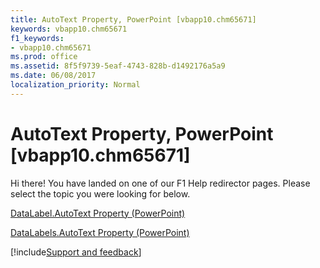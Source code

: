 ```yaml
---
title: AutoText Property, PowerPoint [vbapp10.chm65671]
keywords: vbapp10.chm65671
f1_keywords:
- vbapp10.chm65671
ms.prod: office
ms.assetid: 8f5f9739-5eaf-4743-828b-d1492176a5a9
ms.date: 06/08/2017
localization_priority: Normal
---
```



# AutoText Property, PowerPoint [vbapp10.chm65671]

Hi there! You have landed on one of our F1 Help redirector pages. Please select the topic you were looking for below.

[DataLabel.AutoText Property (PowerPoint)](http://msdn.microsoft.com/library/f7e154ad-4f5f-0a3d-3fe5-c83994705cfb%28Office.15%29.aspx)

[DataLabels.AutoText Property (PowerPoint)](http://msdn.microsoft.com/library/6e964058-3cfa-ba02-b324-fc1e82beb3d3%28Office.15%29.aspx)

[!include[Support and feedback](~/includes/feedback-boilerplate.md)]